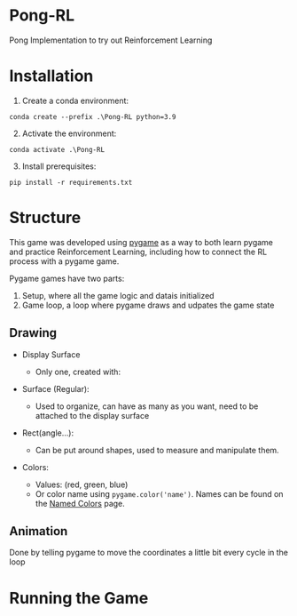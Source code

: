 # Pong-RL
Pong Implementation to try out Reinforcement Learning

# Installation

1. Create a conda environment:

```
conda create --prefix .\Pong-RL python=3.9
```

2. Activate the environment:

```
conda activate .\Pong-RL
```

3. Install prerequisites:

```
pip install -r requirements.txt
```

# Structure

This game was developed using [pygame](https://www.pygame.org/) as a way to both learn pygame and practice Reinforcement Learning, including how to connect the RL process with a pygame game.

Pygame games have two parts:

1. Setup, where all the game logic and datais initialized
2. Game loop, a loop where pygame draws and udpates the game state

## Drawing

* Display Surface
  * Only one, created with:

* Surface (Regular):
  * Used to organize, can have as many as you want, need to be attached to the display surface

* Rect(angle...):
  * Can be put around shapes, used to measure and manipulate them.

* Colors:
  * Values: (red, green, blue)
  * Or color name using `pygame.color('name')`. Names can be found on the [Named Colors](https://www.pygame.org/docs/ref/color_list.html) page.

## Animation

Done by telling pygame to move the coordinates a little bit every cycle in the loop





# Running the Game

